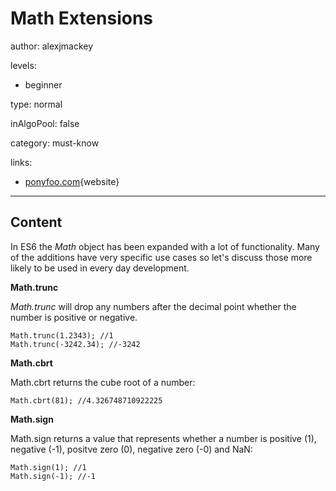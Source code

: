 # Math Extensions
author: alexjmackey

levels:

  - beginner

type: normal

inAlgoPool: false

category: must-know

links:

  - [ponyfoo.com](https://ponyfoo.com/articles/es6-math-additions-in-depth){website}

---
## Content

In ES6 the *Math* object has been expanded with a lot of functionality. Many of the additions have very specific use cases so let's discuss those more likely to be used in every day development. 

**Math.trunc**

*Math.trunc* will drop any numbers after the decimal point whether the number is positive or negative.

```
Math.trunc(1.2343); //1
Math.trunc(-3242.34); //-3242
```

**Math.cbrt**

Math.cbrt returns the cube root of a number:

```
Math.cbrt(81); //4.326748710922225
```

**Math.sign**

Math.sign returns a value that represents whether a number is positive (1), negative (-1), positve zero (0), negative zero (-0) and NaN:

```
Math.sign(1); //1
Math.sign(-1); //-1
```
